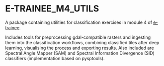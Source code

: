 # E-TRAINEE_M4_UTILS
A package containing utilities for classification exercises in module 4 of [e-trainee](https://3dgeo-heidelberg.github.io/etrainee/module4/module4.html).

Includes tools for preprocessing gdal-compatible rasters and ingesting them into the classification workflows,
combining classified tiles after deep learning, visualising the process and exporting results. Also included are
Spectral Angle Mapper (SAM) and Spectral Information Divergence (SID) classifiers (implementation based on pysptools).